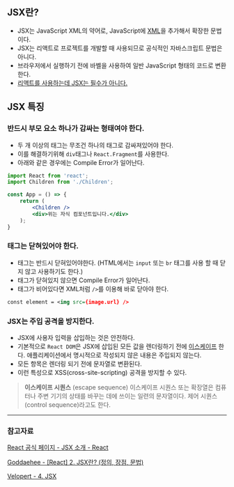 ## JSX란?

- JSX는 JavaScript XML의 약어로, JavaScript에 [XML](https://ko.wikipedia.org/wiki/XML)을 추가해서 확장한 문법이다.
- JSX는 리액트로 프로젝트를 개발할 때 사용되므로 공식적인 자바스크립트 문법은 아니다.
- 브라우저에서 실행하기 전에 바벨을 사용하여 일반 JavaScript 형태의 코드로 변환한다.
- [리액트를 사용하는데 JSX는 필수가 아니다.](https://ko.reactjs.org/docs/react-without-jsx.html)

## JSX 특징

### 반드시 부모 요소 하나가 감싸는 형태여야 한다.

- 두 개 이상의 태그는 무조건 하나의 태그로 감싸져있어야 한다.
- 이를 해결하기위해 `div`태그나 `React.Fragment`를 사용한다.
- 아래와 같은 경우에는 Compile Error가 일어난다.

```jsx
import React from 'react';
import Children from './Children';

const App = () => {
	return (
		<Children />
		<div>위는 자식 컴포넌트입니다.</div>
	);
}
```

### 태그는 닫혀있어야 한다.

- 태그는 반드시 닫혀있어야한다. (HTML에서는 `input` 또는 `br` 태그를 사용 할 때 닫지 않고 사용하기도 한다.)
- 태그가 닫혀있지 않으면 Compile Error가 일어난다.
- 태그가 비어있다면 XML처럼 `/>`를 이용해 바로 닫아야 한다.

```xml
const element = <img src={image.url} />
```

### JSX는 주입 공격을 방지한다.

- JSX에 사용자 입력을 삽입하는 것은 안전하다.
- 기본적으로 `React DOM`은 JSX에 삽입된 모든 값을 렌더링하기 전에 [이스케이프](https://stackoverflow.com/questions/7381974/which-characters-need-to-be-escaped-in-html) 한다.
애플리케이션에서 명시적으로 작성되지 않은 내용은 주입되지 않는다.
- 모든 항목은 렌더링 되기 전에 문자열로 변환된다.
- 이런 특성으로 XSS(cross-site-scripting) 공격을 방지할 수 있다.

> **이스케이프 시퀀스** (escape sequence)
이스케이프 시퀀스 또는 확장열은 컴퓨터나 주변 기기의 상태를 바꾸는 데에 쓰이는 일련의 문자열이다. 제어 시퀀스(control sequence)라고도 한다.
> 

---

### 참고자료

[React 공식 페이지 - JSX 소개 - React](https://ko.reactjs.org/docs/introducing-jsx.html)

[Goddaehee - [React] 2. JSX란? (정의, 장점, 문법)](https://goddaehee.tistory.com/296)

[Velopert - 4. JSX](https://react.vlpt.us/basic/04-jsx.html)
